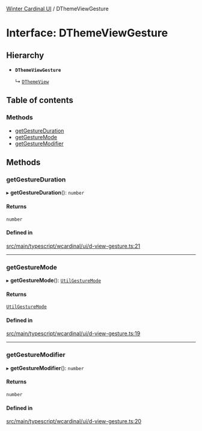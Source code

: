 [Winter Cardinal UI](../README.md) / DThemeViewGesture

# Interface: DThemeViewGesture

## Hierarchy

- **`DThemeViewGesture`**

  ↳ [`DThemeView`](DThemeView.md)

## Table of contents

### Methods

- [getGestureDuration](DThemeViewGesture.md#getgestureduration)
- [getGestureMode](DThemeViewGesture.md#getgesturemode)
- [getGestureModifier](DThemeViewGesture.md#getgesturemodifier)

## Methods

### getGestureDuration

▸ **getGestureDuration**(): `number`

#### Returns

`number`

#### Defined in

[src/main/typescript/wcardinal/ui/d-view-gesture.ts:21](https://github.com/winter-cardinal/winter-cardinal-ui/blob/v0.154.0/src/main/typescript/wcardinal/ui/d-view-gesture.ts#L21)

___

### getGestureMode

▸ **getGestureMode**(): [`UtilGestureMode`](../README.md#utilgesturemode)

#### Returns

[`UtilGestureMode`](../README.md#utilgesturemode)

#### Defined in

[src/main/typescript/wcardinal/ui/d-view-gesture.ts:19](https://github.com/winter-cardinal/winter-cardinal-ui/blob/v0.154.0/src/main/typescript/wcardinal/ui/d-view-gesture.ts#L19)

___

### getGestureModifier

▸ **getGestureModifier**(): `number`

#### Returns

`number`

#### Defined in

[src/main/typescript/wcardinal/ui/d-view-gesture.ts:20](https://github.com/winter-cardinal/winter-cardinal-ui/blob/v0.154.0/src/main/typescript/wcardinal/ui/d-view-gesture.ts#L20)
